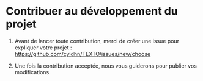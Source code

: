 # Contribuer au développement du projet

1. Avant de lancer toute contribution, merci de créer une issue pour expliquer votre projet : https://github.com/cyidhn/TEXTO/issues/new/choose

2. Une fois la contribution acceptée, nous vous guiderons pour publier vos modifications.
